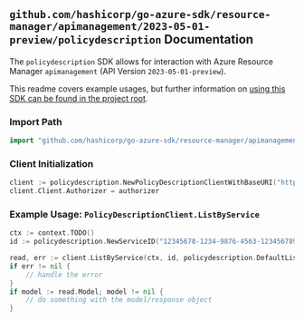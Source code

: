 
## `github.com/hashicorp/go-azure-sdk/resource-manager/apimanagement/2023-05-01-preview/policydescription` Documentation

The `policydescription` SDK allows for interaction with Azure Resource Manager `apimanagement` (API Version `2023-05-01-preview`).

This readme covers example usages, but further information on [using this SDK can be found in the project root](https://github.com/hashicorp/go-azure-sdk/tree/main/docs).

### Import Path

```go
import "github.com/hashicorp/go-azure-sdk/resource-manager/apimanagement/2023-05-01-preview/policydescription"
```


### Client Initialization

```go
client := policydescription.NewPolicyDescriptionClientWithBaseURI("https://management.azure.com")
client.Client.Authorizer = authorizer
```


### Example Usage: `PolicyDescriptionClient.ListByService`

```go
ctx := context.TODO()
id := policydescription.NewServiceID("12345678-1234-9876-4563-123456789012", "example-resource-group", "serviceValue")

read, err := client.ListByService(ctx, id, policydescription.DefaultListByServiceOperationOptions())
if err != nil {
	// handle the error
}
if model := read.Model; model != nil {
	// do something with the model/response object
}
```

